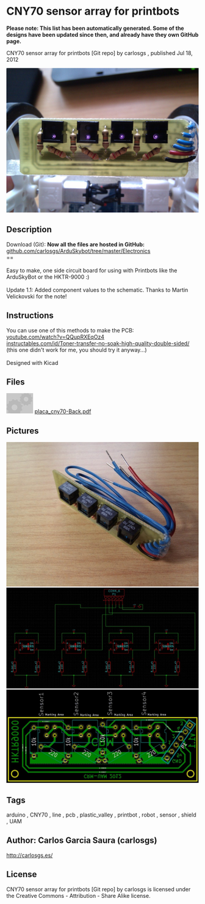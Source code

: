 CNY70 sensor array for printbots
===============
**Please note: This list has been automatically generated. Some of the designs have been updated since then, and already have they own GitHub page.**  

CNY70 sensor array for printbots [Git repo]  by carlosgs , published Jul 18, 2012

![Image](img/2012-05-19_15.34.21_display_large.jpg "Title")

Description
--------
Download (Git): **Now all the files are hosted in GitHub:** <a href="https://github.com/carlosgs/ArduSkybot/tree/master/Electronics" target="_blank" rel="nofollow">github.com/carlosgs/ArduSkybot/tree/master/Electronics</a> <br />
==  <br />
<br />
Easy to make, one side circuit board for using with Printbots like the ArduSkyBot or the HKTR-9000 :)  <br />
<br />
Update 1.1: Added component values to the schematic. Thanks to Martin Velickovski for the note!

Instructions
--------
You can use one of this methods to make the PCB:<br />
<a href="http://www.youtube.com/watch?v=QQupRXEqOz4" target="_blank" rel="nofollow">youtube.com/watch?v=QQupRXEqOz4</a><br />
<a href="http://www.instructables.com/id/Toner-transfer-no-soak-high-quality-double-sided/" target="_blank" rel="nofollow">instructables.com/id/Toner-transfer-no-soak-high-quality-double-sided/</a> (this one didn't work for me, you should try it anyway...)<br />
<br />
Designed with Kicad

Files
--------
[![Image](img/Gears_preview_tinycard.jpg)](placa_cny70-Back.pdf)
 [ placa_cny70-Back.pdf](placa_cny70-Back.pdf)  



Pictures
--------
![Image](img/Sensores_CNY70_display_large.jpg "Title")
![Image](img/schematic_display_large.jpg "Title")
![Image](img/board_display_large.jpg "Title")


Tags
--------
arduino , CNY70 , line , pcb , plastic_valley , printbot , robot , sensor , shield , UAM  



Author: Carlos Garcia Saura (carlosgs)
--------
<http://carlosgs.es/>  

License
--------
CNY70 sensor array for printbots [Git repo] by carlosgs is licensed under the Creative Commons - Attribution - Share Alike license.  

